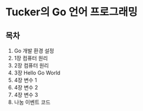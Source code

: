 # Tucker의 Go 언어 프로그래밍

## 목차
1. Go 개발 환경 설정
2. 1장 컴퓨터 원리
3. 2장 컴퓨터 원리
4. 3장 Hello Go World
5. 4장 변수 1
6. 4장 변수 2
7. 4장 변수 3
8. 나눔 이벤트 코드